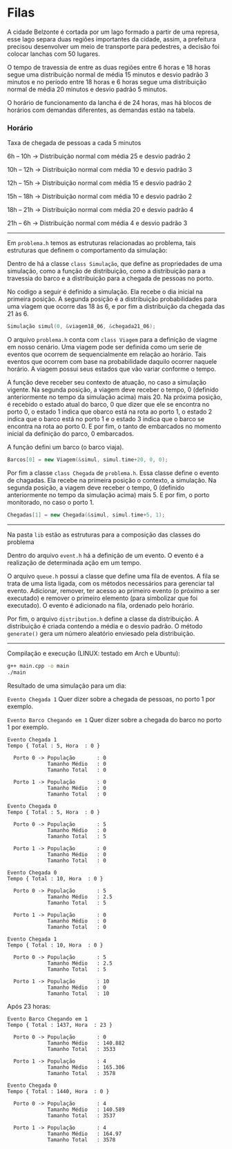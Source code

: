 # Filas

A cidade Belzonte é cortada por um lago formado a partir de uma represa, esse lago separa duas regiões importantes da cidade, assim, a prefeitura precisou desenvolver um meio de transporte para pedestres, a decisão foi colocar lanchas com 50 lugares.

O tempo de travessia de entre as duas regiões entre 6 horas e 18 horas segue uma distribuição normal de média 15 minutos e desvio padrão 3 minutos e no período entre 18 horas e 6 horas segue uma distribuição normal de média 20 minutos e desvio padrão 5 minutos.

O horário de funcionamento da lancha é de 24 horas, mas há blocos de horários com demandas diferentes, as demandas estão na tabela.

### Horário
Taxa de chegada de pessoas a cada 5 minutos 

6h – 10h -> Distribuição normal com média 25 e desvio padrão 2 

10h – 12h -> Distribuição normal com média 10 e desvio padrão 3 

12h – 15h -> Distribuição normal com média 15 e desvio padrão 2

15h – 18h -> Distribuição normal com média 10 e desvio padrão 2

18h – 21h -> Distribuição normal com média 20 e desvio padrão 4

21h – 6h -> Distribuição normal com média 4 e desvio padrão 3

---

Em `problema.h` temos as estruturas relacionadas ao problema, tais estruturas que definem o comportamento da simulação:

Dentro de há a classe `class Simulação`, que define as propriedades de uma simulação, como a função de distribuição, como a distribuição para a travessia do barco e a distribuição para a chegada de pessoas no porto.

No codigo a seguir é definido a simulação. Ela recebe o dia inicial na primeira posição. A segunda posição é a distribuição probabilidades para uma viagem que ocorre das 18 às 6, e por fim a distribuição da chegada das 21 às 6. 
```c++
Simulação simul(0, &viagem18_06, &chegada21_06);
```

O arquivo `problema.h` conta com `class Viagem` para a definição de viagme em nosso cenário. Uma viagem pode ser definida como um serie de eventos que ocorrem de sequencialmente em relação ao horário. Tais eventos que ocorrem com base na probabilidade daquilo ocorrer naquele horário. A viagem possui seus estados que vão variar conforme o tempo.

A função deve receber seu contexto de atuação, no caso a simulação vigente. Na segunda posição, a viagem deve receber o tempo, 0 (definido anteriormente no tempo da simulação acima) mais 20. Na próxima posição, é recebido o estado atual do barco, 0 que dizer que ele se encontra no porto 0, o estado 1 indica que obarco está na rota ao porto 1, o estado 2 indica que o barco está no porto 1 e o estado 3 indica que o barco se encontra na rota ao porto 0. E por fim, o tanto de embarcados no momento inicial da definição do parco, 0 embarcados.

A função defini um barco (o barco viaja).

```c++
Barcos[0] = new Viagem(&simul, simul.time+20, 0, 0);
```

Por fim a classe `class Chegada` de `problema.h`. Essa classe define o evento de chagadas. Ela recebe na primeira posição o contexto, a simulação. Na segunda posição, a viagem deve receber o tempo, 0 (definido anteriormente no tempo da simulação acima) mais 5. E por fim, o porto monitorado, no caso o porto 1.

```c++
Chegadas[1] = new Chegada(&simul, simul.time+5, 1);
```

---

Na pasta `lib` estão as estruturas para a composição das classes do problema

Dentro do arquivo `event.h` há a definição de um evento. O evento é a realização de determinada ação em um tempo.

O arquivo `queue.h` possui a classe que define uma fila de eventos. A fila se trata de uma lista ligada, com os métodos necessários para gerenciar tal evento. Adicionar, remover, ter acesso ao primeiro evento (o próximo a ser executado) e remover o primeiro elemento (para simbolizar que foi executado). O evento é adicionado na fila, ordenado pelo horário.

Por fim, o arquivo `distribution.h` define a classe da distribuição. A distribuição é criada contendo a média e o desvio padrão. O método `generate()` gera um número aleatório enviesado pela distribuição.

---

Compilação e execução (LINUX: testado em Arch e Ubuntu):
```bash
g++ main.cpp -o main
./main
```

Resultado de uma simulação para um dia:

`Evento Chegada 1` Quer dizer sobre a chegada de pessoas, no porto 1 por exemplo.

`Evento Barco Chegando em 1` Quer dizer sobre a chegada do barco no porto 1 por exemplo.

```
Evento Chegada 1
Tempo { Total : 5, Hora  : 0 }

  Porto 0 -> População       : 0
             Tamanho Médio   : 0
             Tamanho Total   : 0

  Porto 1 -> População       : 0
             Tamanho Médio   : 0
             Tamanho Total   : 0

Evento Chegada 0
Tempo { Total : 5, Hora  : 0 }

  Porto 0 -> População       : 5
             Tamanho Médio   : 0
             Tamanho Total   : 5

  Porto 1 -> População       : 0
             Tamanho Médio   : 0
             Tamanho Total   : 0

Evento Chegada 0
Tempo { Total : 10, Hora  : 0 }

  Porto 0 -> População       : 5
             Tamanho Médio   : 2.5
             Tamanho Total   : 5

  Porto 1 -> População       : 0
             Tamanho Médio   : 0
             Tamanho Total   : 0

Evento Chegada 1
Tempo { Total : 10, Hora  : 0 }

  Porto 0 -> População       : 5
             Tamanho Médio   : 2.5
             Tamanho Total   : 5

  Porto 1 -> População       : 10
             Tamanho Médio   : 0
             Tamanho Total   : 10
```

Após 23 horas:

```
Evento Barco Chegando em 1
Tempo { Total : 1437, Hora  : 23 }

  Porto 0 -> População       : 0
             Tamanho Médio   : 140.882
             Tamanho Total   : 3533

  Porto 1 -> População       : 4
             Tamanho Médio   : 165.306
             Tamanho Total   : 3578

Evento Chegada 0
Tempo { Total : 1440, Hora  : 0 }

  Porto 0 -> População       : 4
             Tamanho Médio   : 140.589
             Tamanho Total   : 3537

  Porto 1 -> População       : 4
             Tamanho Médio   : 164.97
             Tamanho Total   : 3578
```